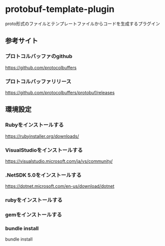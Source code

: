 # protobuf-template-plugin
proto形式のファイルとテンプレートファイルからコードを生成するプラグイン

## 参考サイト

### プロトコルバッファのgithub
https://github.com/protocolbuffers

### プロトコルバッファリリース
https://github.com/protocolbuffers/protobuf/releases


## 環境設定

### Rubyをインストールする  
https://rubyinstaller.org/downloads/


### VisualStudioをインストールする  
https://visualstudio.microsoft.com/ja/vs/community/

### .NetSDK 5.0をインストールする  
https://dotnet.microsoft.com/en-us/download/dotnet

### rubyをインストールする
### gemをインストールする

### bundle install
bundle install
